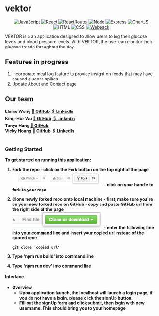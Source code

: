 # vektor

<div align='center'>

[![JavaScript](https://img.shields.io/badge/javascript-yellow?style=for-the-badge&logo=javascript&logoColor=white)](https://www.javascript.com/)
[![React](https://img.shields.io/badge/React-20232A?style=for-the-badge&logo=react&logoColor=61DAFB)](https://react.dev/)
[![ReactRouter](https://img.shields.io/badge/React_Router-CA4245?style=for-the-badge&logo=react-router&logoColor=white)](https://reactrouter.com/en/main)
[![Node](https://img.shields.io/badge/-node-339933?style=for-the-badge&logo=node.js&logoColor=white)](https://nodejs.org/en)
![Express](https://img.shields.io/badge/-Express-000000?style=for-the-badge&logo=express&logoColor=white)
[![ChartJS](https://img.shields.io/badge/Chart%20js-FF6384?style=for-the-badge&logo=chartdotjs&logoColor=white)](https://www.chartjs.org/)
![HTML](https://img.shields.io/badge/HTML5-E34F26?style=for-the-badge&logo=html5&logoColor=white)
![CSS](https://img.shields.io/badge/CSS3-1572B6?style=for-the-badge&logo=css3&logoColor=white)
[![Webpack](https://img.shields.io/badge/Webpack-8DD6F9?style=for-the-badge&logo=Webpack&logoColor=white)](https://webpack.js.org/)

</div>

VEKTOR is a an application designed to allow users to log their glucose levels and blood pressure levels. With VEKTOR, the user can monitor their glucose trends throughout the day. 

## Features in progress
1. Incorporate meal log feature to provide insight on foods that may have caused glucose spikes.
2. Update About and Contact page

## Our team
  <table>
    <tr>
        <b>Elaine Wong<b> 
        <a href='https://github.com/user-byte123'>🐙 GitHub</a>
        <a href='http://www.linkedin.com/in/elainewongrph'>🖇️ LinkedIn</a>
      </td>
        <br />
        <b>King-Hur Wu<b>
        <a href='https://github.com/amrcnking'>🐙 GitHub</a>
        <a href='https://www.linkedin.com/in/king-hur-wu/'>🖇️ LinkedIn</a>
      </td>
      <br/>
        <b>Tanya Hang<b>
        <a href='https://github.com/tanyahang'>🐙 GitHub</a>
        </td>
      <br/>
        <b>Vicky Hoang<b>
        <a href='https://github.com/vkhoang'>🐙 GitHub</a>
        <a href='https://www.linkedin.com/in/vkhoang/'>🖇️ LinkedIn</a>
      </td>
    </tr>
  </table>

### Getting Started

To get started on running this application: 

  1. Fork the repo
    - click on the __Fork__ button on the top right of the page
    <br><img src="./client/assets/fork_button.jpg" width="300px"></img> 
    - click on your handle to fork to your repo
  
  2. Clone newly forked repo onto local machine
    - first, make sure you're on your new forked repo on GitHub
    - copy and paste GitHub url from the right side of the page
    <br><img src="./client/assets/clone-repo.png" width="300px"></img>
    - enter the following line into your command line and insert your copied url instead of the quoted text:
      ```
      git clone 'copied url'
      ```
  3. Type 'npm run build' into command line

  4. Type 'npm run dev' into command line

#### Interface
- Overview
  - Upon application launch, the localhost will launch a login page, if you do not have a login, please click the signUp button.
  - Fill out the signUp form and click submit, then login with new username. This should bring you to your homepage
    <!-- <br><img src="./client/assets/signUp.gif" width="800px"></img> -->

  

